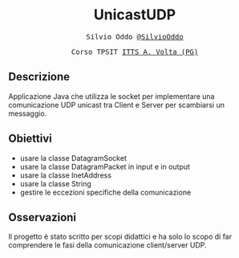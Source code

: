 <h1 align="center">UnicastUDP</h1>

<p align="center" style="font-family: monospace">Silvio Oddo <a href="https://github.com/SilvioOddo">@SilvioOddo</a></p>
<p align="center" style="font-family: monospace">Corso TPSIT <a href="https://www.avoltapg.edu.it/">ITTS A. Volta (PG)</a></p>

## Descrizione
Applicazione Java che utilizza le socket per implementare una comunicazione UDP unicast tra Client e Server per scambiarsi un messaggio.

## Obiettivi
- usare la classe DatagramSocket
- usare la classe DatagramPacket in input e in output
- usare la classe InetAddress
- usare la classe String
- gestire le eccezioni specifiche della comunicazione

## Osservazioni
Il progetto è stato scritto per scopi didattici e ha solo lo scopo di far comprendere le fasi della comunicazione client/server UDP.

